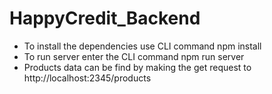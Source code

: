 # HappyCredit_Backend

- To install the dependencies use CLI command npm install
- To run server enter the CLI command npm run server
- Products data can be find by making the get request to http://localhost:2345/products

